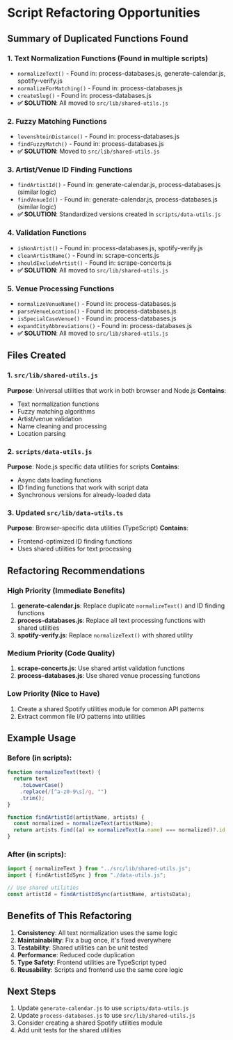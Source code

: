 # Script Refactoring Opportunities

## Summary of Duplicated Functions Found

### 1. **Text Normalization Functions** (Found in multiple scripts)

- `normalizeText()` - Found in: process-databases.js, generate-calendar.js, spotify-verify.js
- `normalizeForMatching()` - Found in: process-databases.js
- `createSlug()` - Found in: process-databases.js
- **✅ SOLUTION**: All moved to `src/lib/shared-utils.js`

### 2. **Fuzzy Matching Functions**

- `levenshteinDistance()` - Found in: process-databases.js
- `findFuzzyMatch()` - Found in: process-databases.js
- **✅ SOLUTION**: Moved to `src/lib/shared-utils.js`

### 3. **Artist/Venue ID Finding Functions**

- `findArtistId()` - Found in: generate-calendar.js, process-databases.js (similar logic)
- `findVenueId()` - Found in: generate-calendar.js, process-databases.js (similar logic)
- **✅ SOLUTION**: Standardized versions created in `scripts/data-utils.js`

### 4. **Validation Functions**

- `isNonArtist()` - Found in: process-databases.js, spotify-verify.js
- `cleanArtistName()` - Found in: scrape-concerts.js
- `shouldExcludeArtist()` - Found in: scrape-concerts.js
- **✅ SOLUTION**: All moved to `src/lib/shared-utils.js`

### 5. **Venue Processing Functions**

- `normalizeVenueName()` - Found in: process-databases.js
- `parseVenueLocation()` - Found in: process-databases.js
- `isSpecialCaseVenue()` - Found in: process-databases.js
- `expandCityAbbreviations()` - Found in: process-databases.js
- **✅ SOLUTION**: All moved to `src/lib/shared-utils.js`

## Files Created

### 1. `src/lib/shared-utils.js`

**Purpose**: Universal utilities that work in both browser and Node.js
**Contains**:

- Text normalization functions
- Fuzzy matching algorithms
- Artist/venue validation
- Name cleaning and processing
- Location parsing

### 2. `scripts/data-utils.js`

**Purpose**: Node.js specific data utilities for scripts
**Contains**:

- Async data loading functions
- ID finding functions that work with script data
- Synchronous versions for already-loaded data

### 3. Updated `src/lib/data-utils.ts`

**Purpose**: Browser-specific data utilities (TypeScript)
**Contains**:

- Frontend-optimized ID finding functions
- Uses shared utilities for text processing

## Refactoring Recommendations

### High Priority (Immediate Benefits)

1. **generate-calendar.js**: Replace duplicate `normalizeText()` and ID finding functions
2. **process-databases.js**: Replace all text processing functions with shared utilities
3. **spotify-verify.js**: Replace `normalizeText()` with shared utility

### Medium Priority (Code Quality)

1. **scrape-concerts.js**: Use shared artist validation functions
2. **process-databases.js**: Use shared venue processing functions

### Low Priority (Nice to Have)

1. Create a shared Spotify utilities module for common API patterns
2. Extract common file I/O patterns into utilities

## Example Usage

### Before (in scripts):

```javascript
function normalizeText(text) {
  return text
    .toLowerCase()
    .replace(/[^a-z0-9\s]/g, "")
    .trim();
}

function findArtistId(artistName, artists) {
  const normalized = normalizeText(artistName);
  return artists.find((a) => normalizeText(a.name) === normalized)?.id || null;
}
```

### After (in scripts):

```javascript
import { normalizeText } from "../src/lib/shared-utils.js";
import { findArtistIdSync } from "./data-utils.js";

// Use shared utilities
const artistId = findArtistIdSync(artistName, artistsData);
```

## Benefits of This Refactoring

1. **Consistency**: All text normalization uses the same logic
2. **Maintainability**: Fix a bug once, it's fixed everywhere
3. **Testability**: Shared utilities can be unit tested
4. **Performance**: Reduced code duplication
5. **Type Safety**: Frontend utilities are TypeScript typed
6. **Reusability**: Scripts and frontend use the same core logic

## Next Steps

1. Update `generate-calendar.js` to use `scripts/data-utils.js`
2. Update `process-databases.js` to use `src/lib/shared-utils.js`
3. Consider creating a shared Spotify utilities module
4. Add unit tests for the shared utilities
